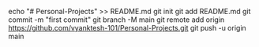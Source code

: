 echo "# Personal-Projects" >> README.md
git init
git add README.md
git commit -m "first commit"
git branch -M main
git remote add origin https://github.com/vyanktesh-101/Personal-Projects.git
git push -u origin main
